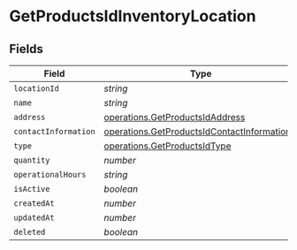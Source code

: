 # GetProductsIdInventoryLocation


## Fields

| Field                                                                                                      | Type                                                                                                       | Required                                                                                                   | Description                                                                                                |
| ---------------------------------------------------------------------------------------------------------- | ---------------------------------------------------------------------------------------------------------- | ---------------------------------------------------------------------------------------------------------- | ---------------------------------------------------------------------------------------------------------- |
| `locationId`                                                                                               | *string*                                                                                                   | :heavy_minus_sign:                                                                                         | N/A                                                                                                        |
| `name`                                                                                                     | *string*                                                                                                   | :heavy_minus_sign:                                                                                         | N/A                                                                                                        |
| `address`                                                                                                  | [operations.GetProductsIdAddress](../../models/operations/getproductsidaddress.md)                         | :heavy_minus_sign:                                                                                         | N/A                                                                                                        |
| `contactInformation`                                                                                       | [operations.GetProductsIdContactInformation](../../models/operations/getproductsidcontactinformation.md)[] | :heavy_minus_sign:                                                                                         | N/A                                                                                                        |
| `type`                                                                                                     | [operations.GetProductsIdType](../../models/operations/getproductsidtype.md)                               | :heavy_minus_sign:                                                                                         | N/A                                                                                                        |
| `quantity`                                                                                                 | *number*                                                                                                   | :heavy_minus_sign:                                                                                         | N/A                                                                                                        |
| `operationalHours`                                                                                         | *string*                                                                                                   | :heavy_minus_sign:                                                                                         | N/A                                                                                                        |
| `isActive`                                                                                                 | *boolean*                                                                                                  | :heavy_minus_sign:                                                                                         | N/A                                                                                                        |
| `createdAt`                                                                                                | *number*                                                                                                   | :heavy_minus_sign:                                                                                         | N/A                                                                                                        |
| `updatedAt`                                                                                                | *number*                                                                                                   | :heavy_minus_sign:                                                                                         | N/A                                                                                                        |
| `deleted`                                                                                                  | *boolean*                                                                                                  | :heavy_minus_sign:                                                                                         | N/A                                                                                                        |